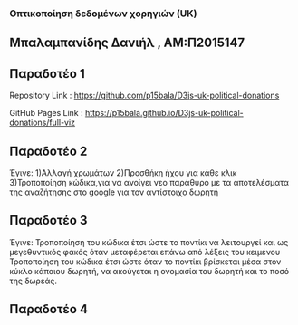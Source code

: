 ### Οπτικοποίηση δεδομένων χορηγιών (UK)
## Μπαλαμπανίδης Δανιήλ , ΑΜ:Π2015147





## Παραδοτέο 1 

Repository Link : https://github.com/p15bala/D3js-uk-political-donations

GitHub Pages Link : https://p15bala.github.io/D3js-uk-political-donations/full-viz



## Παραδοτέο 2

Έγινε:
1)Αλλαγή χρωμάτων
2)Προσθήκη ήχου για κάθε κλικ
3)Τροποποίηση κώδικα,για να ανοίγει νεο παράθυρο με τα αποτελέσματα της αναζήτησης στο google για τον αντίστοιχο δωρητή

## Παραδοτέο 3

Έγινε:
Τροποποίηση του κώδικα έτσι ώστε το ποντίκι να λειτουργεί και ως μεγεθυντικός φακός όταν μεταφέρεται επάνω από λέξεις του κειμένου
Τροποποίηση του κώδικα έτσι ώστε όταν το ποντίκι βρίσκεται μέσα στον κύκλο κάποιου δωρητή, να ακούγεται η ονομασία του δωρητή και το ποσό της δωρεάς.


## Παραδοτέο 4 
